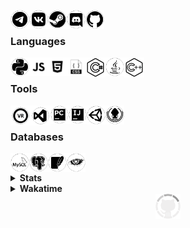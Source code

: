 [<img align="left" alt="Delivery-Klad | Telegram" width="30px" src="files/telegram.png" />][telegram]
[<img align="left" alt="Delivery-Klad | VK" width="30px" src="files/vk.png" />][vk]
[<img align="left" alt="Delivery-Klad | Steam" width="30px" src="files/steam.png" />][steam]
[<img align="left" alt="Delivery-Klad | Discord" width="30px" src="files/discord.png" />][discord]
[<img align="left" alt="Delivery-Klad | GitHub" width="30px" src="files/github.png" />][github]
<br />

### Languages
[<img align="left" alt="Python" width="30px" src="files/python.png" />][python]
[<img align="left" alt="JavaScript" width="30px" src="files/js.png" />][js]
[<img align="left" alt="HTML" width="30px" src="files/html.png" />][html]
[<img align="left" alt="CSS" width="30px" src="files/css.png" />][css]
[<img align="left" alt="C#" width="32px" src="files/csharp_new.png" />][charp]
[<img align="left" alt="Java" width="30px" src="files/java.png" />][java]
[<img align="left" alt="C++" width="32px" src="files/cpp_new.png" />][cpp]
<br />

### Tools
[<img align="left" alt="SteamVR" width="32px" src="files/steamvr.png" />][steamVR]
[<img align="left" alt="Visual Studio 2019" width="32px" src="files/visualstudio.png" />][vs2019]
[<img align="left" alt="PyCharm 2019" width="29px" src="files/pycharm.png" />][pycharm]
[<img align="left" alt="Idea" width="29px" src="files/idea.png" />][idea]
[<img align="left" alt="Unity" width="30px" src="files/unity.png" />][unity]
[<img align="left" alt="GitKraken" width="30px" src="files/gitkraken.png" />][gitkraken]
<br />

### Databases
[<img align="left" alt="MYSQL" width="30px" src="files/mysql.png" />][mysql]
[<img align="left" alt="PostgreSQL" width="30px" src="files/postgresql.png" />][pgsql]
[<img align="left" alt="SQLite" width="30px" src="files/sqlite.png" />][sqlite]
[<img align="left" alt="Cassandra" width="30px" src="files/apachecassandra.png" />][cassandra]
<br />
<!--
### Spotify now playing
<a href="https://now-playing.delivery-klad.vercel.app/now-playing?open">
    <img src="https://now-playing.delivery-klad.vercel.app/now-playing" width="256" height="64" alt="Now Playing">
</a>
-->
<details>
    <summary><b>Stats</b></summary>
    <br>
<img align="top" alt="Github Stats" src="https://readme-stats.delivery-klad.vercel.app/api?username=delivery-klad&show_icons=true&theme=dark&hide_border=true&include_all_commits=true&count_private=true" />
</details>

<details>
    <summary><b>Wakatime</b></summary>
    <br>
    <a href="https://wakatime.com/@Delivery_Klad"><img src="https://github-readme-stats.vercel.app/api/wakatime?username=Delivery_Klad"></a>
</details>

<div align="center">
<img src="files/loading.gif" width="40" height="40">
</div>

[telegram]: https://t.me/Delivery_Klad
[vk]: https://vk.com/delivery_klad
[steam]: https://steamcommunity.com/id/DeliveryKlad
[discord]: https://discord.gg/6J5H3hc
[vs2019]: https://visualstudio.microsoft.com
[pycharm]: https://www.jetbrains.com/ru-ru/pycharm
[idea]: https://www.jetbrains.com/ru-ru/idea
[github]: https://github.com/Delivery-Klad
[gitkraken]: https://www.gitkraken.com
[unity]: https://unity.com
[python]: https://www.python.org
[charp]: https://docs.microsoft.com/ru-ru/dotnet/csharp
[java]: https://www.java.com/ru/
[mysql]: https://www.mysql.com
[pgsql]: https://www.postgresql.org
[sqlite]: https://www.sqlite.org
[cassandra]: https://cassandra.apache.org
[redis]: https://redis.io
[cpp]: https://docs.microsoft.com/ru-ru/cpp
[steamVR]: https://store.steampowered.com/app/250820/SteamVR
[js]: https://www.javascript.com
[html]: https://t.me/Delivery_Klad
[css]: https://t.me/Delivery_Klad
[rabbitmq]: https://www.rabbitmq.com
[bootstrap]: https://getbootstrap.com
